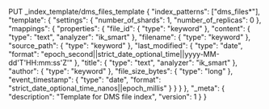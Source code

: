 PUT _index_template/dms_files_template
{
"index_patterns": ["dms_files*"],
"template": {
"settings": {
"number_of_shards": 1,
"number_of_replicas": 0
},
"mappings": {
"properties": {
"file_id": {
"type": "keyword"
},
"content": {
"type": "text",
"analyzer": "ik_smart"
},
"filename": {
"type": "keyword"
},
"source_path": {
"type": "keyword"
},
"last_modified": {
"type": "date",
"format": "epoch_second||strict_date_optional_time||yyyy-MM-dd'T'HH:mm:ss'Z'"
},
"title": {
"type": "text",
"analyzer": "ik_smart"
},
"author": {
"type": "keyword"
},
"file_size_bytes": {
"type": "long"
},
"event_timestamp": {
"type": "date",
"format": "strict_date_optional_time_nanos||epoch_millis"
}
}
}
},
"_meta": {
"description": "Template for DMS file index",
"version": 1
}
}